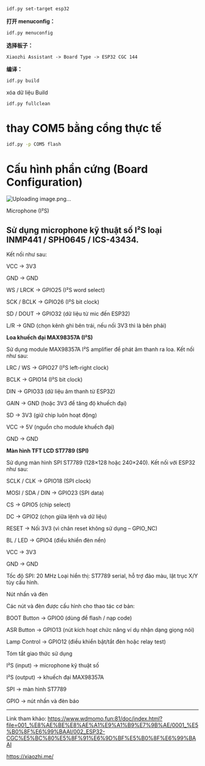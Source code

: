 
```bash
idf.py set-target esp32
```

**打开 menuconfig：**

```bash
idf.py menuconfig
```

**选择板子：**

```
Xiaozhi Assistant -> Board Type -> ESP32 CGC 144
```

**编译：**

```bash
idf.py build
```
xóa dữ liệu Build
```bash
idf.py fullclean
```
# thay COM5 bằng cổng thực tế
```bash
idf.py -p COM5 flash
```
# Cấu hình phần cứng (Board Configuration)


![Uploading image.png…]()

Microphone (I²S)

## Sử dụng microphone kỹ thuật số I²S loại INMP441 / SPH0645 / ICS-43434.
Kết nối như sau:

VCC → 3V3

GND → GND

WS / LRCK → GPIO25 (I²S word select)

SCK / BCLK → GPIO26 (I²S bit clock)

SD / DOUT → GPIO32 (dữ liệu từ mic đến ESP32)

L/R → GND (chọn kênh ghi bên trái, nếu nối 3V3 thì là bên phải)

**Loa khuếch đại MAX98357A (I²S)**

Sử dụng module MAX98357A I²S amplifier để phát âm thanh ra loa.
Kết nối như sau:

LRC / WS → GPIO27 (I²S left-right clock)

BCLK → GPIO14 (I²S bit clock)

DIN → GPIO33 (dữ liệu âm thanh từ ESP32)

GAIN → GND (hoặc 3V3 để tăng độ khuếch đại)

SD → 3V3 (giữ chip luôn hoạt động)

VCC → 5V (nguồn cho module khuếch đại)

GND → GND

**Màn hình TFT LCD ST7789 (SPI)**

Sử dụng màn hình SPI ST7789 (128×128 hoặc 240×240).
Kết nối với ESP32 như sau:

SCLK / CLK → GPIO18 (SPI clock)

MOSI / SDA / DIN → GPIO23 (SPI data)

CS → GPIO5 (chip select)

DC → GPIO2 (chọn giữa lệnh và dữ liệu)

RESET → Nối 3V3 (vì chân reset không sử dụng – GPIO_NC)

BL / LED → GPIO4 (điều khiển đèn nền)

VCC → 3V3

GND → GND

Tốc độ SPI: 20 MHz
Loại hiển thị: ST7789 serial, hỗ trợ đảo màu, lật trục X/Y tùy cấu hình.

Nút nhấn và đèn

Các nút và đèn được cấu hình cho thao tác cơ bản:

BOOT Button → GPIO0 (dùng để flash / nạp code)

ASR Button → GPIO13 (nút kích hoạt chức năng ví dụ nhận dạng giọng nói)

Lamp Control → GPIO12 (điều khiển bật/tắt đèn hoặc relay test)

Tóm tắt giao thức sử dụng

I²S (input) → microphone kỹ thuật số

I²S (output) → khuếch đại MAX98357A

SPI → màn hình ST7789

GPIO → nút nhấn và đèn báo

---

Link tham khảo: 
https://www.wdmomo.fun:81/doc/index.html?file=001_%E8%AE%BE%E8%AE%A1%E9%A1%B9%E7%9B%AE/0001_%E5%B0%8F%E6%99%BAAI/002_ESP32-CGC%E5%BC%80%E5%8F%91%E6%9D%BF%E5%B0%8F%E6%99%BAAI

https://xiaozhi.me/

